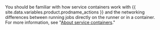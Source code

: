 You should be familiar with how service containers work with {{ site.data.variables.product.prodname_actions }} and the networking differences between running jobs directly on the runner or in a container. For more information, see "[About service containers](/actions/automating-your-workflow-with-github-actions/about-service-containers)."
